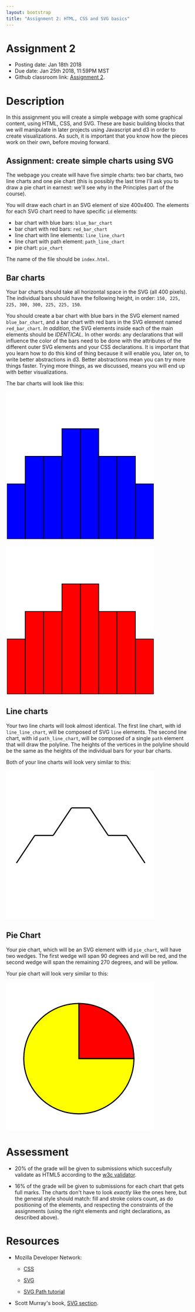 ```yaml
---
layout: bootstrap
title: "Assignment 2: HTML, CSS and SVG basics"
---
```


# Assignment 2

- Posting date: Jan 18th 2018
- Due date: Jan 25th 2018, 11:59PM MST
- Github classroom link: [Assignment 2](https://classroom.github.com/a/N86Azz_A).


# Description

In this assignment you will create a simple webpage with some
graphical content, using HTML, CSS, and SVG. These are basic
building blocks that we will manipulate in later projects using
Javascript and d3 in order to create visualizations. As such, it is
important that you know how the pieces work on their own, before
moving forward.


## Assignment: create simple charts using SVG

The webpage you create will have five simple charts: two bar charts,
two line charts and one pie chart (this is possibly the last time I'll
ask you to draw a pie chart in earnest: we'll see why in the
Principles part of the course).

You will draw each chart in an SVG element of size 400x400. The
elements for each SVG chart need to have specific `id` elements:

- bar chart with blue bars: `blue_bar_chart`
- bar chart with red bars: `red_bar_chart`
- line chart with line elements: `line_line_chart`
- line chart with path element: `path_line_chart`
- pie chart: `pie_chart`

The name of the file should be `index.html`.

## Bar charts

Your bar charts should take all horizontal space in the SVG (all 400
pixels). The individual bars should have the following height, in order: `150,
225, 225, 300, 300, 225, 225, 150`.

You should create a bar chart with blue bars in the SVG element named
`blue_bar_chart`, and a bar chart with red bars in the SVG element
named `red_bar_chart`. *In addition*, the SVG elements inside each of
the main elements should be *IDENTICAL*. In other words: any
declarations that will influence the color of the bars need to be done
with the attributes of the different outer SVG elements and your CSS
declarations. It is important that you learn how to do this kind of
thing because it will enable you, later on, to write better
abstractions in d3. Better abstractions mean you can try more things
faster. Trying more things, as we discussed, means you will end up
with better visualizations.

The bar charts will look like this:

![blue bar chart](assignment_2/bar_chart_1.png)

![red bar chart](assignment_2/bar_chart_2.png)

## Line charts

Your two line charts will look almost identical. The first line chart,
with id `line_line_chart`, will be composed of SVG `line`
elements. The second line chart, with id `path_line_chart`, will be composed of a single `path`
element that will draw the polyline. The heights of the vertices in
the polyline should be the same as the heights of the individual bars
for your bar charts.

Both of your line charts will look very similar to this:

![line chart](assignment_2/line_chart.png)

## Pie Chart

Your pie chart, which will be an SVG element with id `pie_chart`, will
have two wedges. The first wedge will span 90 degrees and will be
red, and the second wedge will span the remaining 270 degrees, and
will be yellow.

Your pie chart will look very similar to this:

![pie chart](assignment_2/pie_chart.png)

# Assessment

- 20% of the grade will be given to submissions which succesfully
  validate as HTML5 according to the
  [w3c validator](http://validator.w3.org/).
  
- 16% of the grade will be given to submissions for each chart that
  gets full marks. The charts don't have to look *exactly* like the
  ones here, but the general style should match: fill and stroke
  colors count, as do positioning of the elements, and respecting the
  constraints of the assignments (using the right elements and right
  declarations, as described above).

# Resources

- Mozilla Developer Network:

  - [CSS](https://developer.mozilla.org/en-US/docs/Web/CSS)
  
  - [SVG](https://developer.mozilla.org/en-US/docs/Web/SVG)

  - [SVG Path tutorial](https://developer.mozilla.org/en-US/docs/Web/SVG/Tutorial/Paths)

- Scott Murray's book,
  [SVG section](http://chimera.labs.oreilly.com/books/1230000000345/ch03.html#SVG_3).
  

